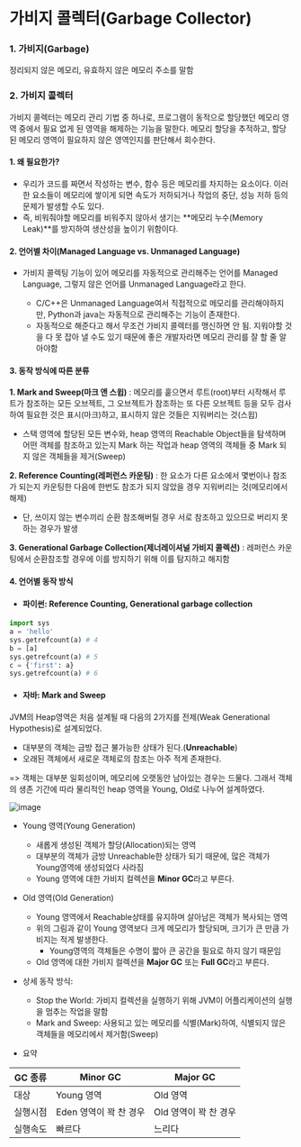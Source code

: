 # 가비지 콜렉터(Garbage Collector)

### 1. 가비지(Garbage)

정리되지 않은 메모리, 유효하지 않은 메모리 주소를 말함



### 2. 가비지 콜렉터

가비지 콜렉터는 메모리 관리 기법 중 하나로, 프로그램이 동적으로 할당했던 메모리 영역 중에서 필요 없게 된 영역을 해제하는 기능을 말한다. 메모리 할당을 추적하고, 할당된 메모리 영역이 필요하지 않은 영역인지를 판단해서 회수한다.



#### 1. 왜 필요한가?

- 우리가 코드를 짜면서 작성하는 변수, 함수 등은 메모리를 차지하는 요소이다. 이러한 요소들이 메모리에 쌓이게 되면 속도가 저하되거나 작업의 중단, 성능 저하 등의 문제가 발생할 수도 있다.
- 즉, 비워줘야할 메모리를 비워주지 않아서 생기는 **메모리 누수(Memory Leak)**를 방지하여 생산성을 높이기 위함이다.



#### 2. 언어별 차이(Managed Language vs. Unmanaged Language)

- 가비지 콜렉팅 기능이 있어 메모리를 자동적으로 관리해주는 언어를 Managed Language, 그렇지 않은 언어를 Unmanaged Language라고 한다.

  - C/C++은 Unmanaged Language여서 직접적으로 메모리를 관리해야하지만, Python과 java는 자동적으로 관리해주는 기능이 존재한다.
  - 자동적으로 해준다고 해서 무조건 가비지 콜렉터를 맹신하면 안 됨. 지워야할 것을 다 못 잡아 낼 수도 있기 때문에 좋은 개발자라면 메모리 관리를 잘 할 줄 알아야함

  

#### 3. 동작 방식에 따른 분류

**1. Mark and Sweep(마크 앤 스윕)** : 메모리를 훝으면서 루트(root)부터 시작해서 루트가 참조하는 모든 오브젝트, 그 오브젝트가 참조하는 또 다른 오브젝트 등을 모두 검사하여 필요한 것은 표시(마크)하고, 표시하지 않은 것들은 지워버리는 것(스윕)

- 스택 영역에 할당된 모든 변수와, heap 영역의 Reachable Object들을 탐색하며 어떤 객체를 참조하고 있는지 Mark 하는 작업과 heap 영역의 객체들 중 Mark 되지 않은 객체들을 제거(Sweep)

**2. Reference Counting(레퍼런스 카운팅)** : 한 요소가 다른 요소에서 몇번이나 참조가 되는지 카운팅한 다음에 한번도 참조가 되지 않았을 경우 지워버리는 것(메모리에서 해제)

- 단, 쓰이지 않는 변수끼리 순환 참조해버릴 경우 서로 참조하고 있으므로 버리지 못하는 경우가 발생

**3. Generational Garbage Collection(제너레이셔널 가비지 콜렉션)** : 레퍼런스 카운팅에서 순환참조할 경우에 이를 방지하기 위해 이를 탐지하고 해지함



#### 4. 언어별 동작 방식

- #### 파이썬: Reference Counting, Generational garbage collection

```python
import sys
a = 'hello'
sys.getrefcount(a) # 4
b = [a]
sys.getrefcount(a) # 5
c = {'first': a}
sys.getrefcount(a) # 6
```



- #### 자바: Mark and Sweep

JVM의 Heap영역은 처음 설계될 때 다음의 2가지를 전제(Weak Generational Hypothesis)로 설계되었다.

- 대부분의 객체는 금방 접근 불가능한 상태가 된다.(**Unreachable**)
- 오래된 객체에서 새로운 객체로의 참조는 아주 적게 존재한다.

=> 객체는 대부분 일회성이며, 메모리에 오랫동안 남아있는 경우는 드물다. 그래서 객체의 생존 기간에 따라 물리적인 heap 영역을 Young, Old로 나누어 설계하였다.

![image](https://user-images.githubusercontent.com/93081720/159934015-2d832cc5-3f34-4bd0-bf68-57cbca60f0a7.png)

- Young 영역(Young Generation)
  - 새롭게 생성된 객체가 할당(Allocation)되는 영역
  - 대부분의 객체가 금방 Unreachable한 상태가 되기 때문에, 많은 객체가 Young영역에 생성되었다 사라짐
  - Young 영역에 대한 가비지 컬렉션을 **Minor GC**라고 부른다.
- Old 영역(Old Generation)
  - Young 영역에서 Reachable상태를 유지하며 살아남은 객체가 복사되는 영역
  - 위의 그림과 같이 Young 영역보다 크게 메모리가 할당되며, 크기가 큰 만큼 가비지는 적게 발생한다.
    - Young영역의 객체들은 수명이 짧아 큰 공간을 필요로 하지 않기 때문임
  - Old 영역에 대한 가비지 컬렉션을 **Major GC** 또는 **Full GC**라고 부른다.



- 상세 동작 방식:
  - Stop the World: 가비지 컬렉션을 실행하기 위해 JVM이 어플리케이션의 실행을 멈추는 작업을 말함
  - Mark and Sweep: 사용되고 있는 메모리를 식별(Mark)하여, 식별되지 않은 객체들을 메모리에서 제거함(Sweep)
- 요약

| GC 종류  | Minor GC               | Major GC              |
| -------- | ---------------------- | --------------------- |
| 대상     | Young 영역             | Old 영역              |
| 실행시점 | Eden 영역이 꽉 찬 경우 | Old 영역이 꽉 찬 경우 |
| 실행속도 | 빠르다                 | 느리다                |

